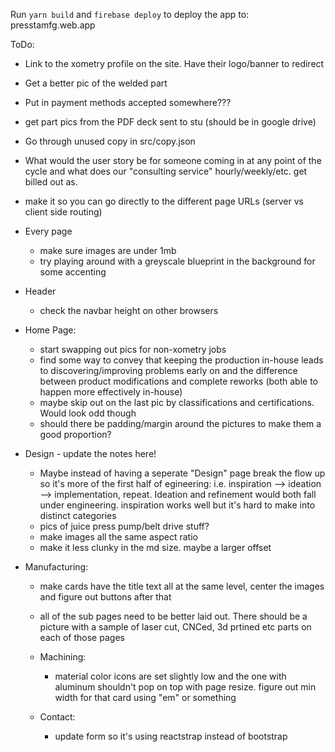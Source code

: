 Run `yarn build` and `firebase deploy` to deploy the app to: presstamfg.web.app

ToDo:
- Link to the xometry profile on the site. Have their logo/banner to redirect
- Get a better pic of the welded part
- Put in payment methods accepted somewhere???
- get part pics from the PDF deck sent to stu (should be in google drive)
- Go through unused copy in src/copy.json
- What would the user story be for someone coming in at any point of the cycle and what does our "consulting service" hourly/weekly/etc. get billed out as.
- make it so you can go directly to the different page URLs (server vs client side routing)


- Every page
  - make sure images are under 1mb
  - try playing around with a greyscale blueprint in the background for some accenting

- Header
  - check the navbar height on other browsers

- Home Page:
  - start swapping out pics for non-xometry jobs
  - find some way to convey that keeping the production in-house leads to discovering/improving problems early on and the difference between product modifications and complete reworks (both able to happen more effectively in-house)
  - maybe skip out on the last pic by classifications and certifications. Would look odd though
  - should there be padding/margin around the pictures to make them a good proportion?

- Design - update the notes here!
  - Maybe instead of having a seperate "Design" page break the flow up so it's more of the first half of egineering: i.e. inspiration --> ideation --> implementation, repeat. Ideation and refinement would both fall under engineering. inspiration works well but it's hard to make into distinct categories
  - pics of juice press pump/belt drive stuff?
  - make images all the same aspect ratio
  - make it less clunky in the md size. maybe a larger offset
- Manufacturing:
  - make cards have the title text all at the same level, center the images and figure out buttons after that
  - all of the sub pages need to be better laid out. There should be a picture with a sample of laser cut, CNCed, 3d prtined etc parts on each of those pages
  - Machining:
    - material color icons are set slightly low and the one with aluminum shouldn't pop on top with page resize. figure out min width for that card using "em" or something

  - Contact:
    - update form so it's using reactstrap instead of bootstrap